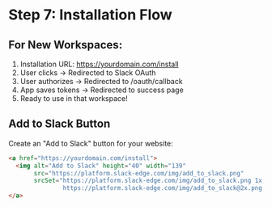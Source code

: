 # Step 7: Installation Flow
## For New Workspaces:
1. Installation URL: https://yourdomain.com/install
2. User clicks → Redirected to Slack OAuth
3. User authorizes → Redirected to /oauth/callback
4. App saves tokens → Redirected to success page
5. Ready to use in that workspace!

## Add to Slack Button
Create an "Add to Slack" button for your website:

```html
<a href="https://yourdomain.com/install">
  <img alt="Add to Slack" height="40" width="139" 
       src="https://platform.slack-edge.com/img/add_to_slack.png" 
       srcSet="https://platform.slack-edge.com/img/add_to_slack.png 1x, 
               https://platform.slack-edge.com/img/add_to_slack@2x.png 2x" />
</a>
```